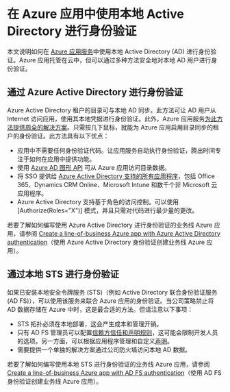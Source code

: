<properties 
	pageTitle="在 Azure 应用中使用本地 Active Directory 进行身份验证 | Azure" 
	description="了解 Azure 应用服务中的业务线应用在本地 Active Directory 上进行身份验证时可用的不同选项" 
	services="app-service" 
	documentationCenter="" 
	authors="cephalin" 
	manager="wpickett" 
	editor="jimbe"/>

<tags 
	ms.service="app-service" 
	ms.devlang="na" 
	ms.topic="article" 
	ms.tgt_pltfrm="na" 
	ms.workload="web" 
	ms.date="08/31/2016" 
	wacn.date=“10/10/2016” 
	ms.author="cephalin"/>

# 在 Azure 应用中使用本地 Active Directory 进行身份验证 #

本文说明如何在 [Azure 应用服务](/documentation/articles/app-service-value-prop-what-is/)中使用本地 Active Directory (AD) 进行身份验证。Azure 应用托管在云中，但可以通过多种方法安全地对本地 AD 用户进行身份验证。

## 通过 Azure Active Directory 进行身份验证
Azure Active Directory 租户的目录可与本地 AD 同步。此方法可让 AD 用户从 Internet 访问应用，使用其本地凭据进行身份验证。此外，Azure 应用服务[为此方法提供周全的解决方案](/documentation/articles/app-service-mobile-how-to-configure-active-directory-authentication/)。只需按几下鼠标，就能为 Azure 应用启用目录同步的租户的身份验证。此方法具有以下优点：

-	应用中不需要任何身份验证代码。让应用服务自动执行身份验证，腾出时间专注于如何在应用中提供功能。
-	使用 [Azure AD 图形 API](http://msdn.microsoft.com/zh-cn/library/azure/hh974476.aspx) 可从 Azure 应用访问目录数据。
-	将 SSO 提供给 [Azure Active Directory 支持的所有应用程序](/home/features/identity/)，包括 Office 365、Dynamics CRM Online、Microsoft Intune 和数千个非 Microsoft 云应用程序。
-	Azure Active Directory 支持基于角色的访问控制。可以使用 [Authorize(Roles="X")] 模式，并且只需对代码进行最少量的更改。

若要了解如何编写使用 Azure Active Directory 进行身份验证的业务线 Azure 应用，请参阅 [Create a line-of-business Azure app with Azure Active Directory authentication](/documentation/articles/web-sites-dotnet-lob-application-azure-ad/)（使用 Azure Active Directory 身份验证创建业务线 Azure 应用）。

## 通过本地 STS 进行身份验证
如果已安装本地安全令牌服务 (STS)（例如 Active Directory 联合身份验证服务 (AD FS)），可以使用该服务来联合 Azure 应用的身份验证。当公司策略禁止将 AD 数据存储在 Azure 中时，这是最合适的方法。但请注意以下事项：

-	STS 拓扑必须在本地部署，这会产生成本和管理开销。
-	只有 AD FS 管理员可以配置[信赖方信任和声明规则](http://technet.microsoft.com/zh-cn/library/dd807108.aspx)，这可能会限制开发人员的选项。另一方面，可以根据应用程序管理和自定义[声明](http://technet.microsoft.com/zh-cn/library/ee913571.aspx)。
-	需要提供一个单独的解决方案通过公司防火墙访问本地 AD 数据。

若要了解如何编写使用本地 STS 进行身份验证的业务线 Azure 应用，请参阅 [Create a line-of-business Azure app with AD FS authentication](/documentation/articles/web-sites-dotnet-lob-application-adfs/)（使用 AD FS 身份验证创建业务线 Azure 应用）。
 

<!---HONumber=Mooncake_0926_2016-->